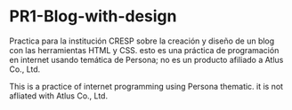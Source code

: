 # PR1-Blog-with-design
Practica para la institución CRESP sobre la creación y diseño de un blog con las herramientas HTML y CSS. 
esto es una práctica de programación en internet usando temática de Persona; no es un producto afiliado a Atlus Co., Ltd.

This is a practice of internet programming using Persona thematic. it is not afliated with Atlus Co., Ltd.
